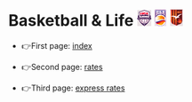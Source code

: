 # Basketball & Life ![icon1](./img/header/icon3.png) ![icon2](./img/header/icon4.png) ![icon3](./img/header/icon5.png)

 - :point_right:First page:
[index](https://pink-eye.github.io/basketball-and-life/index.html)

 - :point_right:Second page:
[rates](https://pink-eye.github.io/basketball-and-life/rates.html)

 - :point_right:Third page: 
[express rates](https://pink-eye.github.io/basketball-and-life/express-rates.html)

